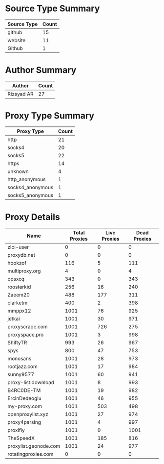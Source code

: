 # Source Type Summary

| Source Type | Count |
|-------------|-------|
| github | 15 |
| website | 11 |
| Github | 1 |


# Author Summary

| Author | Count |
|--------|-------|
| Rizsyad AR | 27 |


# Proxy Type Summary

| Proxy Type | Count |
|------------|-------|
| http | 21 |
| socks4 | 20 |
| socks5 | 22 |
| https | 14 |
| unknown | 4 |
| http_anonymous | 1 |
| socks4_anonymous | 1 |
| socks5_anonymous | 1 |


# Proxy Details

| Name | Total Proxies | Live Proxies | Dead Proxies |
|------|---------------|--------------|---------------|
| zloi-user | 0 | 0 | 0 |
| proxydb.net | 0 | 0 | 0 |
| hookzof | 116 | 5 | 111 |
| multiproxy.org | 4 | 0 | 4 |
| opsxcq | 343 | 0 | 343 |
| roosterkid | 256 | 16 | 240 |
| Zaeem20 | 488 | 177 | 311 |
| clarketm | 400 | 2 | 398 |
| mmppx12 | 1001 | 76 | 925 |
| jetkai | 1001 | 30 | 971 |
| proxyscrape.com | 1001 | 726 | 275 |
| proxyspace.pro | 1001 | 3 | 998 |
| ShiftyTR | 993 | 26 | 967 |
| spys | 800 | 47 | 753 |
| monosans | 1001 | 28 | 973 |
| rootjazz.com | 1001 | 17 | 984 |
| sunny9577 | 1001 | 60 | 941 |
| proxy-list.download | 1001 | 8 | 993 |
| B4RC0DE-TM | 1001 | 19 | 982 |
| ErcinDedeoglu | 1001 | 46 | 955 |
| my-proxy.com | 1001 | 503 | 498 |
| openproxylist.xyz | 1001 | 27 | 974 |
| proxy4parsing | 1001 | 4 | 997 |
| proxifly | 1001 | 0 | 1001 |
| TheSpeedX | 1001 | 185 | 816 |
| proxylist.geonode.com | 1001 | 24 | 977 |
| rotatingproxies.com | 0 | 0 | 0 |

